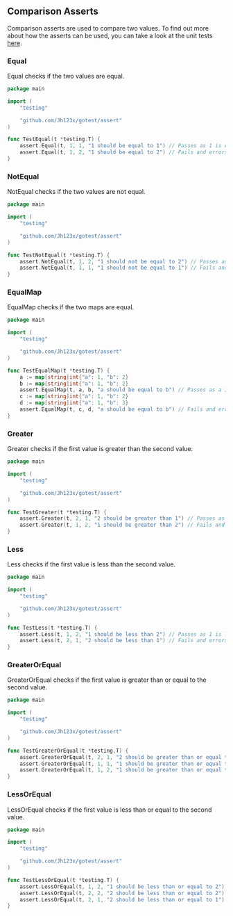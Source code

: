## Comparison Asserts

Comparison asserts are used to compare two values.
To find out more about how the asserts can be used, you can take a look at the unit tests [here](../assert/comparison_test.go).

### Equal

Equal checks if the two values are equal.

```go
package main

import (
    "testing"

    "github.com/Jh123x/gotest/assert"
)

func TestEqual(t *testing.T) {
    assert.Equal(t, 1, 1, "1 should be equal to 1") // Passes as 1 is equal to 1
    assert.Equal(t, 1, 2, "1 should be equal to 2") // Fails and errors as 1 is not equal to 2
}
```

### NotEqual

NotEqual checks if the two values are not equal.

```go
package main

import (
    "testing"

    "github.com/Jh123x/gotest/assert"
)

func TestNotEqual(t *testing.T) {
    assert.NotEqual(t, 1, 2, "1 should not be equal to 2") // Passes as 1 is not equal to 2
    assert.NotEqual(t, 1, 1, "1 should not be equal to 1") // Fails and errors as 1 is equal to 1
}
```

### EqualMap

EqualMap checks if the two maps are equal.

```go
package main

import (
    "testing"

    "github.com/Jh123x/gotest/assert"
)

func TestEqualMap(t *testing.T) {
    a := map[string]int{"a": 1, "b": 2}
    b := map[string]int{"a": 1, "b": 2}
    assert.EqualMap(t, a, b, "a should be equal to b") // Passes as a is equal to b
    c := map[string]int{"a": 1, "b": 2}
    d := map[string]int{"a": 1, "b": 3}
    assert.EqualMap(t, c, d, "a should be equal to b") // Fails and errors as c is not equal to d
}
```

### Greater

Greater checks if the first value is greater than the second value.

```go
package main

import (
    "testing"

    "github.com/Jh123x/gotest/assert"
)

func TestGreater(t *testing.T) {
    assert.Greater(t, 2, 1, "2 should be greater than 1") // Passes as 2 is greater than 1
    assert.Greater(t, 1, 2, "1 should be greater than 2") // Fails and errors as 1 is not greater than 2
}
```

### Less

Less checks if the first value is less than the second value.

```go
package main

import (
    "testing"

    "github.com/Jh123x/gotest/assert"
)

func TestLess(t *testing.T) {
    assert.Less(t, 1, 2, "1 should be less than 2") // Passes as 1 is less than 2
    assert.Less(t, 2, 1, "2 should be less than 1") // Fails and errors as 2 is not less than 1
}
```

### GreaterOrEqual

GreaterOrEqual checks if the first value is greater than or equal to the second value.

```go
package main

import (
    "testing"

    "github.com/Jh123x/gotest/assert"
)

func TestGreaterOrEqual(t *testing.T) {
    assert.GreaterOrEqual(t, 2, 1, "2 should be greater than or equal to 1") // Passes as 2 is greater than 1
    assert.GreaterOrEqual(t, 1, 1, "1 should be greater than or equal to 1") // Passes as 1 is equal to 1
    assert.GreaterOrEqual(t, 1, 2, "1 should be greater than or equal to 2") // Fails and errors as 1 is not greater than 2
}
```

### LessOrEqual

LessOrEqual checks if the first value is less than or equal to the second value.

```go
package main

import (
    "testing"

    "github.com/Jh123x/gotest/assert"
)

func TestLessOrEqual(t *testing.T) {
    assert.LessOrEqual(t, 1, 2, "1 should be less than or equal to 2") // Passes as 1 is less than 2
    assert.LessOrEqual(t, 2, 2, "2 should be less than or equal to 2") // Passes as 2 is equal to 2
    assert.LessOrEqual(t, 2, 1, "2 should be less than or equal to 1") // Fails and errors as 2 is not less than 1
}
```
